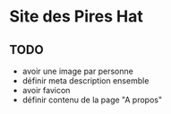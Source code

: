 # Site des Pires Hat

## TODO

- avoir une image par personne
- définir meta description ensemble
- avoir favicon
- définir contenu de la page "A propos"